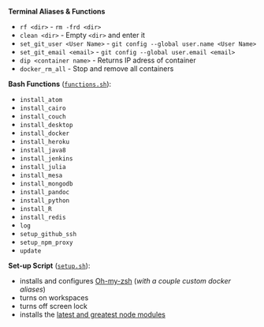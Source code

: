 **Terminal Aliases & Functions**
- `rf <dir>` - `rm -frd <dir>`
- `clean <dir>` - Empty `<dir>` and enter it
- `set_git_user <User Name>` - `git config --global user.name <User Name>`
- `set_git_email <email>` - `git config --global user.email <email>`
- `dip <container name>` - Returns IP adress of container
- `docker_rm_all` - Stop and remove all containers

**Bash Functions** ([`functions.sh`](functions.sh)):
- `install_atom`
- `install_cairo`
- `install_couch`
- `install_desktop`
- `install_docker`
- `install_heroku`
- `install_java8`
- `install_jenkins`
- `install_julia`
- `install_mesa`
- `install_mongodb`
- `install_pandoc`
- `install_python`
- `install_R`
- `install_redis`
- `log`
- `setup_github_ssh`
- `setup_npm_proxy`
- `update`

**Set-up Script** ([`setup.sh`](setup.sh)):
- installs and configures [Oh-my-zsh](https://github.com/robbyrussell/oh-my-zsh) (*with a couple custom docker aliases*)
- turns on workspaces
- turns off screen lock
- installs the [latest and greatest node modules](https://github.com/omahajs/omahajs.github.io/wiki/Notable-Node-Modules)
